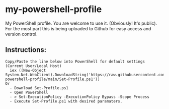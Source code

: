 # my-powershell-profile
My PowerShell profile. You are welcome to use it. (Obviously! It's public).
For the most part this is being uploaded to Github for easy access and version control.
## Instructions:
	Copy/Paste the line below into PowerShell for default settings (Current User/Local Host)
	  iex ((New-Object System.Net.WebClient).DownloadString('https://raw.githubusercontent.com/awurthmann/my-powershell-profile/main/Set-Profile.ps1'))
	Or 
	  - Download Set-Profile.ps1
	  - Open PowerShell
	  - > Set-ExecutionPolicy -ExecutionPolicy Bypass -Scope Process
	  - Execute Set-Profile.ps1 with desired paramaters.
